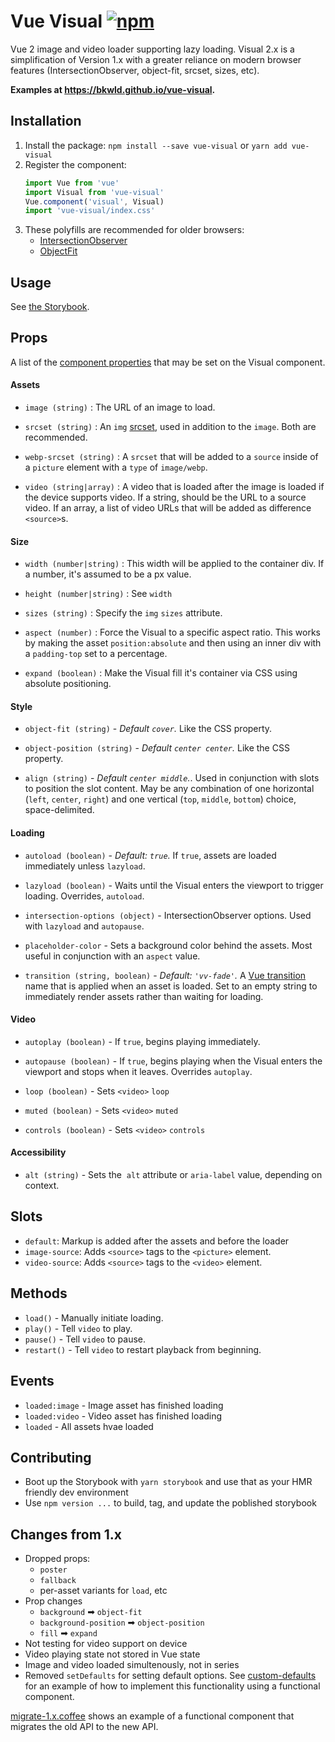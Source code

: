 # Vue Visual [![npm](https://img.shields.io/npm/v/vue-visual.svg)](https://www.npmjs.com/package/vue-visual)

Vue 2 image and video loader supporting lazy loading.  Visual 2.x is a simplification of Version 1.x with a greater reliance on modern browser features (IntersectionObserver, object-fit, srcset, sizes, etc).


**Examples at https://bkwld.github.io/vue-visual.**


## Installation

1. Install the package: `npm install --save vue-visual` or `yarn add vue-visual`
2. Register the component:
	```js
	import Vue from 'vue'
	import Visual from 'vue-visual'
	Vue.component('visual', Visual)
	import 'vue-visual/index.css'
	```
3. These polyfills are recommended for older browsers:
	- [IntersectionObserver](https://github.com/w3c/IntersectionObserver/tree/master/polyfill)
	- [ObjectFit](https://github.com/constancecchen/object-fit-polyfill)


## Usage

See [the Storybook](https://bkwld.github.io/vue-visual).

## Props

A list of the [component properties](http://vuejs.org/v2/guide/components.html#Props) that may be set on the Visual component.


#### Assets

- `image (string)` : The URL of an image to load.

- `srcset (string)` : An `img` [srcset](https://developer.mozilla.org/en-US/docs/Web/HTML/Element/img#attr-srcset), used in addition to the `image`.  Both are recommended.

- `webp-srcset (string)` : A `srcset` that will be added to a `source` inside of a `picture` element with a `type` of `image/webp`.

- `video (string|array)` : A video that is loaded after the image is loaded if the device supports video. If a string, should be the URL to a source video.  If an array, a list of video URLs that will be added as difference `<source>`s.

#### Size

- `width (number|string)` : This width will be applied to the container div. If a number, it's assumed to be a px value.

- `height (number|string)` : See `width`

- `sizes (string)` : Specify the `img` `sizes` attribute.

- `aspect (number)` : Force the Visual to a specific aspect ratio.  This works by making the asset `position:absolute` and then using an inner div with a `padding-top` set to a percentage.

- `expand (boolean)` : Make the Visual fill it's container via CSS using absolute positioning.


#### Style

- `object-fit (string)` - *Default `cover`.* Like the CSS property.

- `object-position (string)` - *Default `center center`.*  Like the CSS property.

- `align (string)` - *Default `center middle`.*.  Used in conjunction with slots to position the slot content.  May be any combination of one horizontal (`left`, `center`, `right`) and one vertical (`top`, `middle`, `bottom`) choice, space-delimited.


#### Loading

- `autoload (boolean)` - *Default: `true`.*  If `true`, assets are loaded immediately unless `lazyload`.

- `lazyload (boolean)` - Waits until the Visual enters the viewport to trigger loading.  Overrides, `autoload`.

- `intersection-options (object)` - IntersectionObserver options. Used with `lazyload` and `autopause`.

- `placeholder-color` - Sets a background color behind the assets.  Most useful in conjunction with an `aspect` value.

- `transition (string, boolean)` -  *Default: `'vv-fade'`.*  A [Vue transition](http://vuejs.org/v2/guide/transitions.html) name that is applied when an asset is loaded. Set to an empty string to immediately render assets rather than waiting for loading.


#### Video

- `autoplay (boolean)` - If `true`, begins playing immediately.

- `autopause (boolean)` - If `true`, begins playing when the Visual enters the viewport and stops when it leaves.  Overrides `autoplay`.

- `loop (boolean)` - Sets `<video>` `loop`

- `muted (boolean)` - Sets `<video>` `muted`

- `controls (boolean)` - Sets `<video>` `controls`


#### Accessibility

- `alt (string)` - Sets the <img> `alt` attribute or `aria-label` value, depending on context.


## Slots

- `default`: Markup is added after the assets and before the loader
- `image-source`: Adds `<source>` tags to the `<picture>` element.
- `video-source`: Adds `<source>` tags to the `<video>` element.


## Methods

- `load()` - Manually initiate loading.
- `play()` - Tell `video` to play.
- `pause()` - Tell `video` to pause.
- `restart()` - Tell `video` to restart playback from beginning.

## Events

- `loaded:image` - Image asset has finished loading
- `loaded:video` - Video asset has finished loading
- `loaded` - All assets hvae loaded


## Contributing

- Boot up the Storybook with `yarn storybook` and use that as your HMR friendly dev environment
- Use `npm version ...` to build, tag, and update the poblished storybook

## Changes from 1.x

- Dropped props:
  - `poster`
  - `fallback`
  - per-asset variants for `load`, etc
- Prop changes
  - `background` ➡ `object-fit`
  - `background-position` ➡ `object-position`
  - `fill` ➡ `expand`
- Not testing for video support on device
- Video playing state not stored in Vue state
- Image and video loaded simultenously, not in series
- Removed `setDefaults` for setting default options.  See [custom-defaults](examples/custom-defaults.js) for an example of how to implement this functionality using a functional component.

[migrate-1.x.coffee](examples/migrate-1.x.coffee) shows an example of a functional component that migrates the old API to the new API.

